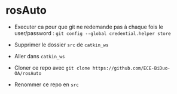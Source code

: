 # rosAuto
- Executer ca pour que git ne redemande pas à chaque fois le user/password : `git config --global credential.helper store`


- Supprimer le dossier `src` de `catkin_ws`
- Aller dans `catkin_ws` 
- Cloner ce repo avec `git clone https://github.com/ECE-BiDuo-OA/rosAuto`
- Renommer ce repo en `src`